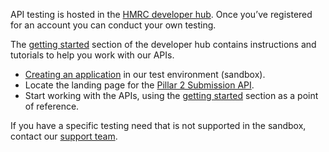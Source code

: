 API testing is hosted in the [HMRC developer hub](https://developer.qa.tax.service.gov.uk/api-documentation). Once you’ve registered for an account you can conduct your own testing.

The [getting started](https://developer.tax.service.gov.uk/api-documentation/docs/using-the-hub) section of the developer hub contains instructions and tutorials to help you work with our APIs.

- [Creating an application](https://developer.tax.service.gov.uk/developer/applications/) in our test environment (sandbox).
- Locate the landing page for the [Pillar 2 Submission API](https://developer.tax.service.gov.uk/api-documentation/docs/api/service/pillar2-submission-api/1.0).
- Start working with the APIs, using the [getting started](https://developer.tax.service.gov.uk/api-documentation/docs/using-the-hub) section as a point of reference.

If you have a specific testing need that is not supported in the sandbox, contact our [support team](https://developer.service.hmrc.gov.uk/developer/support).


